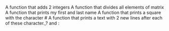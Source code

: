 A function that adds 2 integers
A function that divides all elements of matrix
A function that prints my first and last name
A function that prints a square with the character #
A function that prints a text with 2 new lines after each of these character.,? and :
